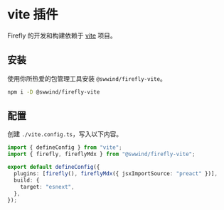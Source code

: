 # vite 插件

Firefly 的开发和构建依赖于 [vite](https://vite.dev/) 项目。

## 安装

使用你所热爱的包管理工具安装 `@swwind/firefly-vite`。

```sh
npm i -D @swwind/firefly-vite
```

## 配置

创建 `./vite.config.ts`，写入以下内容。

```ts
import { defineConfig } from "vite";
import { firefly, fireflyMdx } from "@swwind/firefly-vite";

export default defineConfig({
  plugins: [firefly(), fireflyMdx({ jsxImportSource: "preact" })],
  build: {
    target: "esnext",
  },
});
```
